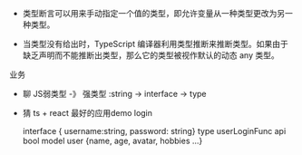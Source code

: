 - 类型断言可以用来手动指定一个值的类型，即允许变量从一种类型更改为另一种类型。

- 当类型没有给出时，TypeScript 编译器利用类型推断来推断类型。如果由于缺乏声明而不能推断出类型，那么它的类型被视作默认的动态 any 类型。

业务

- 聊
    JS弱类型 -》 强类型
    :string -> interface -> type

- 猜
    ts + react 最好的应用demo
    login

    interface { username:string, password: string}
    type userLoginFunc api bool
    model user {name, age, avatar, hobbies ...}